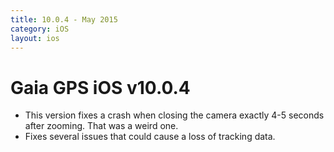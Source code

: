 ```yaml
---
title: 10.0.4 - May 2015
category: iOS
layout: ios
---
```


# Gaia GPS iOS v10.0.4

* This version fixes a crash when closing the camera exactly 4-5 seconds after zooming. That was a weird one.
* Fixes several issues that could cause a loss of tracking data.
